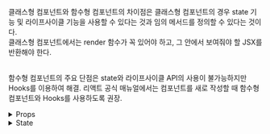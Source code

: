 클래스형 컴포넌트와 함수형 컴포넌트의 차이점은 클래스형 컴포넌트의 경우 state 기능 및 라이프사이클 기능을 사용할 수 있다는 것과 임의 메서드를 정의할 수 있다는 것이다.<br>
클래스형 컴포넌트에서는 render 함수가 꼭 있어야 하고, 그 안에서 보여줘야 할 JSX를 반환해야 한다.<br>
<br>

함수형 컴포넌트의 주요 단점은 state와 라이프사이클 API의 사용이 불가능하지만 Hooks를 이용하여 해결.
리액트 공식 매뉴얼에서는 컴포넌트를 새로 작성할 때 함수형 컴포넌트와 Hooks를 사용하도록 권장.<br>

<details>
  <summary>Props</summary>

  props는 properties를 줄인 표현으로 컴포넌트 속성을 설정할 때 사용하는 요소.<br>
  props 값은 해당 컴포넌트를 불러와 사용하는 부모 컴포넌트(현 상황에서는 App 컴포넌트가 부모 컴포넌트입니다)에서 설정할 수 있다.<br><br>
  요약하자면,props는 컴포넌트가 사용되는 과정에서 부모 컴포넌트가 설정하는 값이며, 컴포넌트 자신은 해당 props를 읽기 전용으로만 사용가능.<br>
  ##### 비구조화 할당
  객체에서 값을 추출=>함수형 컴포넌트에서 props를 사용할 때 파라미터 부분에서 비구조화 할당 문법을 사용
  비구조화 할당 예)

```
const MyComponent = ({ name, children }) => {
  return (
    <div>
      안녕하세요, 제 이름은 {name}입니다. <br />
      children 값은 {children}
      입니다.
    </div>
  );
};
```

</details>

<details>
  <summary>State</summary>

  리액트에서 state는 컴포넌트 내부에서 바뀔 수 있는 값을 의미.<br>

  리액트에는 두 가지 종류의 state가 있다.<br>
  하나는 클래스형 컴포넌트의 state이고, 다른 하나는 함수형 컴포넌트에서 useState라는 함수를 통해 사용하는 state다.
  <br>
  컴포넌트에 state를 설정할 때는 다음과 같이 constructor 메서드를 작성하여 설정.

```
constructor(props) {
  super(props);
  this.state = {
      number: 0
    };
  }
```
  클래스형 컴포넌트에서 constructor를 작성할 때는 반드시 super(props)를 호출필요.<br>
  함수가 호출되면 현재 클래스형 컴포넌트가 상속하고 있는 리액트의 Component 클래스가 지닌 생성자 함수를 호출.
</details>
